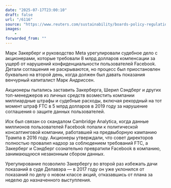 ```yaml
---
date: "2025-07-17T23:00:10"
draft: false
url: "/6116"
source: "https://www.reuters.com/sustainability/boards-policy-regulation/meta-investors-zuckerberg-reach-settlement-end-8-billion-trial-over-facebook-2025-07-17/"
images:
    -
forwarded_from: ""
---
```


Марк Закерберг и руководство Meta урегулировали судебное дело с акционерами, которые требовали 8 млрд долларов компенсации за ущерб от нарушений конфиденциальности пользователей Facebook. Детали соглашения не раскрываются, но процесс был приостановлен буквально на второй день, когда должен был давать показания венчурный капиталист Марк Андриссен.

Акционеры пытались заставить Закерберга, Шерил Сэндберг и других топ-менеджеров из личных средств возместить компании миллиардные штрафы и судебные расходы, включая рекордный на тот момент штраф FTC в 5 млрд долларов в 2019 году за нарушение соглашения о защите данных пользователей.

Иск был связан со скандалом Cambridge Analytica, когда данные миллионов пользователей Facebook попали к политической консалтинговой компании, работавшей на предвыборную кампанию Трампа в 2016 году. Акционеры утверждали, что совет директоров полностью провалил надзор за соблюдением требований FTC, а Закерберг и Сэндберг сознательно превратили Facebook в компанию, занимающуюся незаконным сбором данных.

Урегулирование позволило Закербергу во второй раз избежать дачи показаний в суде Делавэра — в 2017 году он уже уклонился от показаний по делу о новом классе акций, отказавшись от плана за неделю до назначенного выступления.
